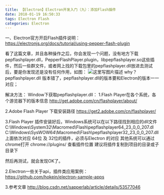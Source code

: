 ```yaml
---
title: 【Electron】Electron开发入门（九）：添加Flash插件
date: 2018-01-19 16:50:33
tags: Electron Flash
categories: Electron
---
```


<!--more-->

一、Electron官方开启Flash插件说明：https://electronjs.org/docs/tutorial/using-pepper-flash-plugin

看了这篇文章，并且各种操作之后，你会发现一个问题，没有地方下载
pepflashplayer.dll，PepperFlashPlayer.plugin，libpepflashplayer.so这些插件，然后一些群文件，或者网上找的下载包里的pepflashplayer.dll放进去测试后，要是你发现还是没有任何作用，如图：
![这里写图片描述](http://img.blog.csdn.net/20180119164744960?watermark/2/text/aHR0cDovL2Jsb2cuY3Nkbi5uZXQvYXJ2aW4w/font/5a6L5L2T/fontsize/400/fill/I0JBQkFCMA==/dissolve/70/gravity/SouthEast)
why？pepflashplayer.dll 版本错了，pepflashplayer.dll的版本要和Electron的版本一一对应；

解决方法：
Window下获取pepflashplayer.dll：
1.Flash Player在各个系统，各个游览器下的版本信息
http://get.adobe.com/cn/flashplayer/about/

2.Adobe Flash Player 下载安装路径
https://get2.adobe.com/cn/flashplayer/

3.Flash Player 插件安装好后，Windows系统可以在以下路径找到相应的dll文件
C:\Windows\System32\Macromed\Flash\pepflashplayer64_23_0_0_207.dl
C:\Windows\SysWOW64\Macromed\Flash\pepflashplayer32_23_0_0_207.dll
上面依次对应 64位 及 32位的插件，必须与Electron 的对应
其他系统可以通过chrome打开 chrome://plugins/ 查看插件位置
建议将插件复制到项目的目录或子目录下

然后再测试，就会发现OK了。


2.Electron一些关于api，插件类应用案例：
https://github.com/hokein/electron-sample-apps

3.参考文章
http://blog.csdn.net/sapperlab/article/details/53577046